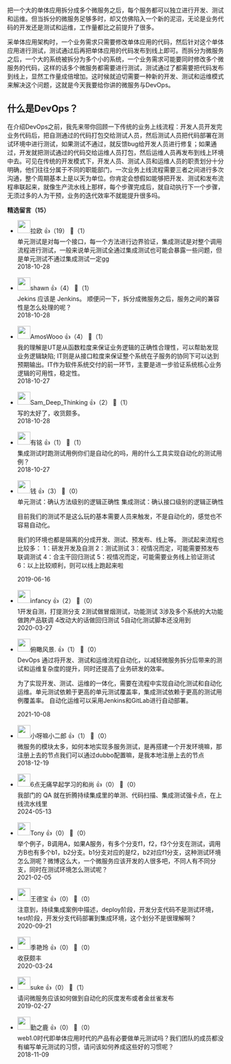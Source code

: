 把一个大的单体应用拆分成多个微服务之后，每个服务都可以独立进行开发、测试和运维。但当拆分的微服务足够多时，却又仿佛陷入一个新的泥沼，无论是业务代码的开发还是测试和运维，工作量都比之前提升了很多。

采单体应用架构时，一个业务需求只需要修改单体应用的代码，然后针对这个单体应用进行测试，测试通过后再把单体应用的代码发布到线上即可。而拆分为微服务之后，一个大的系统被拆分为多个小的系统，一个业务需求可能要同时修改多个微服务的代码，这样的话多个微服务都需要进行测试，测试通过了都需要把代码发布到线上，显然工作量成倍增加。这时候就迫切需要一种新的开发、测试和运维模式来解决这个问题，这就是今天我要给你讲的微服务与DevOps。

## 什么是DevOps？

在介绍DevOps之前，我先来带你回顾一下传统的业务上线流程：开发人员开发完业务代码后，把自测通过的代码打包交给测试人员，然后测试人员把代码部署在测试环境中进行测试，如果测试不通过，就反馈bug给开发人员进行修复；如果通过，开发就把测试通过的代码交给运维人员打包，然后运维人员再发布到线上环境中去。可见在传统的开发模式下，开发人员、测试人员和运维人员的职责划分十分明确，他们往往分属于不同的职能部门，一次业务上线流程需要三者之间进行多次沟通，整个周期基本上是以天为单位。你肯定会想假如能够把开发、测试和发布流程串联起来，就像生产流水线上那样，每个步骤完成后，就自动执行下一个步骤，无须过多的人为干预，业务的迭代效率不就能提升很多吗。
<div><strong>精选留言（15）</strong></div><ul>
<li><img src="https://static001.geekbang.org/account/avatar/00/12/69/4d/81c44f45.jpg" width="30px"><span>拉欧</span> 👍（19） 💬（1）<div>单元测试是对每一个接口，每一个方法进行边界验证，集成测试是对整个调用流程进行测试，一般来说单元测试全通过集成测试也可能会暴露一些问题，但是单元测试不通过集成测试一定gg</div>2018-10-28</li><br/><li><img src="https://static001.geekbang.org/account/avatar/00/0f/be/72/0df5092d.jpg" width="30px"><span>shawn</span> 👍（4） 💬（1）<div>Jekins 应该是 Jenkins。
顺便问一下，拆分成微服务之后，服务之间的兼容性是怎么处理的呢？</div>2018-10-28</li><br/><li><img src="https://static001.geekbang.org/account/avatar/00/12/2e/b5/5f1c7ae1.jpg" width="30px"><span>AmosWooo</span> 👍（4） 💬（1）<div>我的理解是UT是从函数粒度来保证业务逻辑的正确性合理性，可以帮助发现业务逻辑缺陷; IT则是从接口粒度来保证整个系统在子服务的协同下可以达到预期输出。IT作为软件系统交付的前一环节，主要是进一步验证系统核心业务逻辑的可用性，稳定性。</div>2018-10-27</li><br/><li><img src="https://static001.geekbang.org/account/avatar/00/0f/46/c0/106d98e7.jpg" width="30px"><span>Sam_Deep_Thinking</span> 👍（2） 💬（1）<div>写的太好了，收货颇多。</div>2018-10-28</li><br/><li><img src="http://thirdwx.qlogo.cn/mmopen/vi_32/3XbCueYYVWTiclv8T5tFpwiblOxLphvSZxL4ujMdqVMibZnOiaFK2C5nKRGv407iaAsrI0CDICYVQJtiaITzkjfjbvrQ/132" width="30px"><span>有铭</span> 👍（1） 💬（1）<div>集成测试时跑测试用例你们是自动化的吗，用的什么工具实现自动化的测试用例？</div>2018-10-27</li><br/><li><img src="https://static001.geekbang.org/account/avatar/00/0f/67/f4/9a1feb59.jpg" width="30px"><span>钱</span> 👍（3） 💬（0）<div>单元测试：确认方法级别的逻辑正确性
集成测试：确认接口级别的逻辑正确性

目前我们的测试不是这么玩的基本需要人员来触发，不是自动化的，感觉也不容易自动化。

我们的环境也都是隔离的分成开发、测试、预发布、线上等。
测试起来流程也比较多：
1：研发开发及自测
2：测试测试
3：视情况而定，可能需要预发布联调测试
4：合主干回归测试
5：视情况而定，可能需要业务线上验证测试
6：以上比较顺利，则可以线上跑起来啦
</div>2019-06-16</li><br/><li><img src="http://thirdwx.qlogo.cn/mmopen/vi_32/7icFGrBnjMnulAdrghQ72y5wGQKbztaMN7a3mzzwMBrzwz5pxdU7zib17d29niapsP0uGeYpsX2BJ5gMUjLuCnMUA/132" width="30px"><span>infancy</span> 👍（2） 💬（0）<div>1开发自测，打提测分支
2测试做冒烟测试，功能测试
3涉及多个系统的大功能做跨产品联调
4改动大的话做回归测试
5自动化测试脚本还没用到</div>2020-03-27</li><br/><li><img src="https://static001.geekbang.org/account/avatar/00/0f/ee/c6/bebcbcf0.jpg" width="30px"><span>俯瞰风景.</span> 👍（1） 💬（0）<div>DevOps 通过将开发、测试和运维流程自动化，以减轻微服务拆分后带来的测试和运维复杂度的提升，同时还提高了业务研发的效率。

为了实现开发、测试、运维的一体化，需要在流程中实现自动化测试和自动化运维。单元测试依赖于更高的单元测试覆盖率，集成测试依赖于更高的测试用例覆盖率。
自动化运维可以采用Jenkins和GitLab进行自动部署。</div>2021-10-08</li><br/><li><img src="https://static001.geekbang.org/account/avatar/00/12/81/14/f5f71b6e.jpg" width="30px"><span>小呀嘛小二郎</span> 👍（1） 💬（0）<div>微服务的模块太多，如何本地实现多服务测试，是再搭建一个开发环境嘛，那注册上去的节点我们可以通过dubbo配置嘛，是我本地注册上去的节点</div>2018-12-19</li><br/><li><img src="https://static001.geekbang.org/account/avatar/00/19/fd/58/1af629c7.jpg" width="30px"><span>6点无痛早起学习的和尚</span> 👍（0） 💬（0）<div>我部门的 QA 就在折腾持续集成里的单测、代码扫描、集成测试强卡点，在上线流水线里</div>2024-05-13</li><br/><li><img src="https://static001.geekbang.org/account/avatar/00/0f/e9/cd/b4a1ccf5.jpg" width="30px"><span>Tony</span> 👍（0） 💬（0）<div>举个例子，B调用A，如果A服务，有多个分支f1，f2，f3个分支在测试，调用方B也有多个b1，b2分支。b1分支对应的是f2，b2对应f1分支，这种测试环境怎么测呢？微博这么大，一个微服务应该开发的人很多吧，不同人有不同分支，同时在测试环境怎么测试呢？</div>2021-02-05</li><br/><li><img src="https://static001.geekbang.org/account/avatar/00/0f/49/44/dc73845c.jpg" width="30px"><span>王德宝</span> 👍（0） 💬（0）<div>注意到，持续集成案例中描述，deploy阶段，开发分支代码不是测试环境，test阶段，开发分支代码部署到集成环境，这个划分不是很理解啊？</div>2020-09-21</li><br/><li><img src="https://wx.qlogo.cn/mmopen/vi_32/Q0j4TwGTfTKmPib4xRxiaIuo4VGMfpnfcfWbM19vWbbjXDxXf6VcmvIvZV1ricvm5lhgmib7H9Fib6VowIpoj3vTh6w/132" width="30px"><span>季艳玲</span> 👍（0） 💬（0）<div>收获颇丰</div>2020-03-24</li><br/><li><img src="" width="30px"><span>suke</span> 👍（0） 💬（1）<div>请问微服务应该如何做到自动化的灰度发布或者金丝雀发布</div>2019-02-27</li><br/><li><img src="https://static001.geekbang.org/account/avatar/00/11/51/f1/752eaf9e.jpg" width="30px"><span>勤之鹿</span> 👍（0） 💬（0）<div>web1.0时代即单体应用时代的产品有必要做单元测试吗？我们团队的成员都没有编写单元测试的习惯，请问该如何养成这些好的习惯呢？</div>2018-11-09</li><br/>
</ul>
